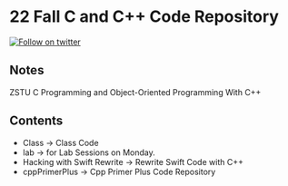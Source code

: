 <!--
 * @Author: Frank Linux
 * @Date: 2022-09-13 11:06:42
 * @LastEditors: Frank Linux
 * @LastEditTime: 2022-09-13 11:36:07
 * @FilePath: /Cpp/README.md
 * @Description: 
 * 
 * Copyright (c) 2022 by Frank Linux, All Rights Reserved. 
-->
# 22 Fall C and C++ Code Repository

[![Follow on twitter](https://img.shields.io/twitter/follow/cyongfrank)](https://twitter.com/intent/follow?screen_name=cyongfrank)

## Notes
ZSTU C Programming and Object-Oriented Programming With C++

## Contents

* Class -> Class Code
* lab -> for Lab Sessions on Monday.
* Hacking with Swift Rewrite -> Rewrite Swift Code with C++
* cppPrimerPlus -> Cpp Primer Plus Code Repository